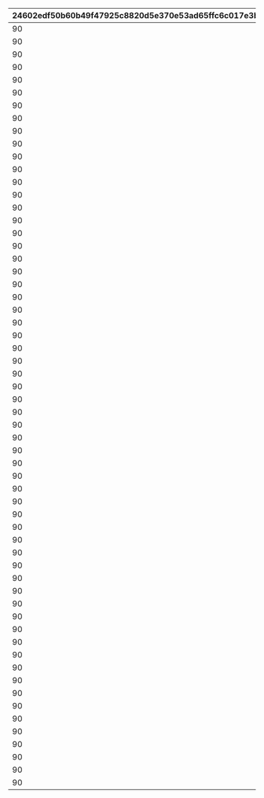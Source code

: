 |24602edf50b60b49f47925c8820d5e370e53ad65ffc6c017e3bedd5b600034b4|22294b799d3ee82d6b1b25038e98e9f3d3a1de47f1e47eed5cf9bb96b89a86af|bd8a0e84e058c9ace4129f7a1ce966b312da2b33f79f843724d81fa55fdc01fc|525b756258002d123169f2fdaec75609997e00bde35729ada5c23dc44520ebd3|f74533e163e24ec06d691ba7c991f5781af7e403a8d3881b1397ff1dd60da1db|2ab64c207aa9d38313ecc00a39d91c23dd5b98a6ebbcc09efce3c4972bbfe5ae|945e09d25bc38a1cbee139c43ab9064a3bd586fef4e18be092fd39d36473729c|566cb42381b5cb34f9e7489f10e2357aa044329b2484b282a3b3bfcd783098a8|af3e08dcd2af52084727d2680d7e3659f3deb58be9a329a82f81fc835be4a62d|bfe9e8bdcf5153de30274a8ee0a8a7c0ac098fe7fca5ece2e804aad360223192|dc34f7bb0bcc144d9eb2651c6cf63491c56a9d1826164cf2513dd34ab47a976a|9ed8a5ffc66180546b8051efafc4a05e8caea735a198e7b71419e49cc3bd40a0|
| --- | --- | --- | --- | --- | --- | --- | --- | --- | --- | --- | --- |
|90|924071100|92407|0|500000000|92407110|1|92407120|1|924072101|924073101|1|
|90|924071200|92407|92407110|1000000000|92407120|1|92407130|2|924072102|924073102|2|
|90|924071300|92407|92407120|1500000000|92407130|1|92407140|3|924072103|924073103|3|
|90|924071400|92407|92407130|0|92407140|1|0|4|924072104|924073104|3|
|90|924072100|92407|0|500000000|92407210|1|92407220|1|924072201|924073201|1|
|90|924072200|92407|92407210|1000000000|92407220|1|92407230|2|924072202|924073202|2|
|90|924072300|92407|92407220|1500000000|92407230|1|92407240|3|924072203|924073203|3|
|90|924072400|92407|92407230|0|92407240|1|0|4|924072204|924073204|3|
|90|924073100|92407|0|500000000|92407310|1|92407320|1|924072301|924073301|1|
|90|924073200|92407|92407310|1000000000|92407320|1|92407330|2|924072302|924073302|2|
|90|924073300|92407|92407320|1500000000|92407330|1|92407340|3|924072303|924073303|3|
|90|924073400|92407|92407330|0|92407340|1|0|4|924072304|924073304|3|
|90|924081100|92408|0|500000000|92408110|1|92408120|1|924082101|924083101|1|
|90|924081200|92408|92408110|1000000000|92408120|1|92408130|2|924082102|924083102|2|
|90|924081300|92408|92408120|1500000000|92408130|1|92408140|3|924082103|924083103|3|
|90|924081400|92408|92408130|0|92408140|1|0|4|924082104|924083104|3|
|90|924082100|92408|0|500000000|92408210|1|92408220|1|924082201|924083201|1|
|90|924082200|92408|92408210|1000000000|92408220|1|92408230|2|924082202|924083202|2|
|90|924082300|92408|92408220|1500000000|92408230|1|92408240|3|924082203|924083203|3|
|90|924082400|92408|92408230|0|92408240|1|0|4|924082204|924083204|3|
|90|924083100|92408|0|500000000|92408310|1|92408320|1|924082301|924083301|1|
|90|924083200|92408|92408310|1000000000|92408320|1|92408330|2|924082302|924083302|2|
|90|924083300|92408|92408320|1500000000|92408330|1|92408340|3|924082303|924083303|3|
|90|924083400|92408|92408330|0|92408340|1|0|4|924082304|924083304|3|
|90|924091100|92409|0|500000000|92409110|1|92409120|1|924092101|924093101|1|
|90|924091200|92409|92409110|1000000000|92409120|1|92409130|2|924092102|924093102|2|
|90|924091300|92409|92409120|1500000000|92409130|1|92409140|3|924092103|924093103|3|
|90|924091400|92409|92409130|0|92409140|1|0|4|924092104|924093104|4|
|90|924092100|92409|0|500000000|92409210|1|92409220|1|924092201|924093201|1|
|90|924092200|92409|92409210|1000000000|92409220|1|92409230|2|924092202|924093202|2|
|90|924092300|92409|92409220|1500000000|92409230|1|92409240|3|924092203|924093203|3|
|90|924092400|92409|92409230|0|92409240|1|0|4|924092204|924093204|4|
|90|924093100|92409|0|500000000|92409310|1|92409320|1|924092301|924093301|1|
|90|924093200|92409|92409310|1000000000|92409320|1|92409330|2|924092302|924093302|2|
|90|924093300|92409|92409320|1500000000|92409330|1|92409340|3|924092303|924093303|3|
|90|924093400|92409|92409330|0|92409340|1|0|4|924092304|924093304|4|
|90|924101100|92410|0|500000000|92410110|1|92410120|1|924102101|924103101|1|
|90|924101200|92410|92410110|1000000000|92410120|1|92410130|2|924102102|924103102|2|
|90|924101300|92410|92410120|1500000000|92410130|1|92410140|3|924102103|924103103|3|
|90|924101400|92410|92410130|0|92410140|1|0|4|924102104|924103104|4|
|90|924102100|92410|0|500000000|92410210|1|92410220|1|924102201|924103201|1|
|90|924102200|92410|92410210|1000000000|92410220|1|92410230|2|924102202|924103202|2|
|90|924102300|92410|92410220|1500000000|92410230|1|92410240|3|924102203|924103203|3|
|90|924102400|92410|92410230|0|92410240|1|0|4|924102204|924103204|4|
|90|924103100|92410|0|500000000|92410310|1|92410320|1|924102301|924103301|1|
|90|924103200|92410|92410310|1000000000|92410320|1|92410330|2|924102302|924103302|2|
|90|924103300|92410|92410320|1500000000|92410330|1|92410340|3|924102303|924103303|3|
|90|924103400|92410|92410330|0|92410340|1|0|4|924102304|924103304|4|
|90|924111100|92411|0|500000000|92411110|1|92411120|1|924112101|924113101|1|
|90|924111200|92411|92411110|1000000000|92411120|1|92411130|2|924112102|924113102|2|
|90|924111300|92411|92411120|1500000000|92411130|1|92411140|3|924112103|924113103|3|
|90|924111400|92411|92411130|0|92411140|1|0|4|924112104|924113104|4|
|90|924112100|92411|0|500000000|92411210|1|92411220|1|924112201|924113201|1|
|90|924112200|92411|92411210|1000000000|92411220|1|92411230|2|924112202|924113202|2|
|90|924112300|92411|92411220|1500000000|92411230|1|92411240|3|924112203|924113203|3|
|90|924112400|92411|92411230|0|92411240|1|0|4|924112204|924113204|4|
|90|924113100|92411|0|500000000|92411310|1|92411320|1|924112301|924113301|1|
|90|924113200|92411|92411310|1000000000|92411320|1|92411330|2|924112302|924113302|2|
|90|924113300|92411|92411320|1500000000|92411330|1|92411340|3|924112303|924113303|3|
|90|924113400|92411|92411330|0|92411340|1|0|4|924112304|924113304|4|